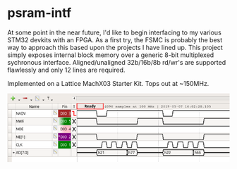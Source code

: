 # psram-intf

At some point in the near future, I'd like to begin interfacing to my various STM32 devkits with an FPGA. As a first try, the FSMC is probably the best way to approach this based upon the projects I have lined up. This project simply exposes internal block memory over a generic 8-bit multiplexed sychronous interface. Aligned/unaligned 32b/16b/8b rd/wr's are supported flawlessly and only 12 lines are required.

Implemented on a Lattice MachX03 Starter Kit. Tops out at ~150MHz.

![alt text](demo.png)